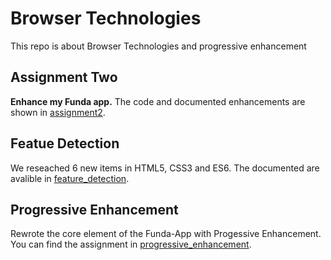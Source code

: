 # Browser Technologies
This repo is about Browser Technologies and progressive enhancement

## Assignment Two
**Enhance my Funda app.**
The code and documented enhancements are shown in [assignment2](https://github.com/MartijnNieuwenhuizen/Browser_Technologies/tree/master/assignment2).

## Featue Detection
We reseached 6 new items in HTML5, CSS3 and ES6. The documented are avalible in [feature_detection](https://github.com/MartijnNieuwenhuizen/Browser_Technologies/tree/master/feature_detection).

## Progressive Enhancement
Rewrote the core element of the Funda-App with Progessive Enhancement. You can find the assignment in [progressive_enhancement](https://github.com/MartijnNieuwenhuizen/Browser_Technologies/tree/master/progressive_enhancement).